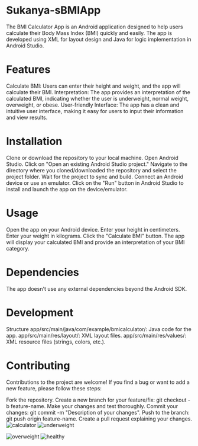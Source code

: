 # Sukanya-sBMIApp

The BMI Calculator App is an Android application designed to help users calculate their Body Mass Index (BMI) quickly and easily. The app is developed using XML for layout design and Java for logic implementation in Android Studio.
# Features
Calculate BMI: Users can enter their height and weight, and the app will calculate their BMI.
Interpretation: The app provides an interpretation of the calculated BMI, indicating whether the user is underweight, normal weight, overweight, or obese.
User-friendly Interface: The app has a clean and intuitive user interface, making it easy for users to input their information and view results.
# Installation
Clone or download the repository to your local machine.
Open Android Studio.
Click on "Open an existing Android Studio project."
Navigate to the directory where you cloned/downloaded the repository and select the project folder.
Wait for the project to sync and build.
Connect an Android device or use an emulator.
Click on the "Run" button in Android Studio to install and launch the app on the device/emulator.
# Usage
Open the app on your Android device.
Enter your height in centimeters.
Enter your weight in kilograms.
Click the "Calculate BMI" button.
The app will display your calculated BMI and provide an interpretation of your BMI category.
# Dependencies
The app doesn't use any external dependencies beyond the Android SDK.

# Development
Structure
app/src/main/java/com/example/bmicalculator/: Java code for the app.
app/src/main/res/layout/: XML layout files.
app/src/main/res/values/: XML resource files (strings, colors, etc.).
# Contributing
Contributions to the project are welcome! If you find a bug or want to add a new feature, please follow these steps:

Fork the repository.
Create a new branch for your feature/fix: git checkout -b feature-name.
Make your changes and test thoroughly.
Commit your changes: git commit -m "Description of your changes".
Push to the branch: git push origin feature-name.
Create a pull request explaining your changes.
![calculator](https://user-images.githubusercontent.com/78369568/229366200-c7b875cb-b09b-4c76-a742-c1611dbde77d.png)
![underweight](https://user-images.githubusercontent.com/78369568/229366528-9b5df5ff-b0d6-4b21-84b2-e7cb518e2265.png)

![overweight](https://user-images.githubusercontent.com/78369568/229366214-b185da5c-fb54-425b-9bf4-9d6be6485b61.png)
![healthy](https://user-images.githubusercontent.com/78369568/229366218-5a624387-4d5f-4ab5-89f0-ecdd1e4eead9.png)



